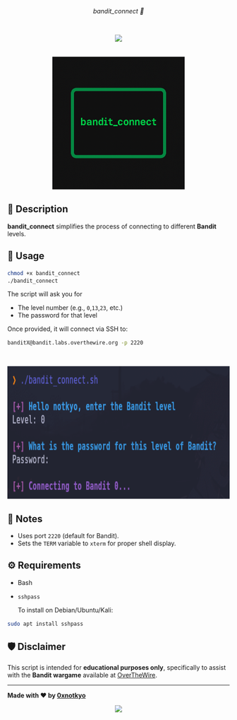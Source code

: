 
<div align="center"><i>bandit_connect 🦝</i></div>

&nbsp;

<p align="center"><a><img src="https://img.shields.io/badge/bandit__connect-Automated%20SSH%20Login-2ecc71?style=for-the-badge&logo=gnubash&logoColor=white"/></a></p>

<br>

<div align="center">
    <img height="300" src="./assets/bandit_connect.png" />
</div>

## 📜 Description

 **bandit_connect** simplifies the process of connecting to different **Bandit** levels.

 ## 🚀 Usage

```bash
chmod +x bandit_connect
./bandit_connect
```
The script will ask you for

   - The level number (e.g., `0`,`13`,`23`, etc.)
   - The password for that level

Once provided, it will connect via SSH to:

```bash
banditX@bandit.labs.overthewire.org -p 2220
   ```
&nbsp;

<div align="center">
    <img height="300" src="./assets/bandit_connect_example.PNG" />
</div>

## 🧩 Notes

- Uses port `2220` (default for Bandit).
- Sets the `TERM` variable to `xterm` for proper shell display.

## ⚙️ Requirements

- Bash
- `sshpass`
  
  To install on Debian/Ubuntu/Kali:

```bash
sudo apt install sshpass
   ```

## 🛡️ Disclaimer

This script is intended for **educational purposes only**, specifically to assist with the **Bandit wargame** available at [OverTheWire](https://overthewire.org/wargames/).

---

**Made with ♥ by [0xnotkyo](https://github.com/0xnotkyo)** 

<p align="center"><a href="https://github.com/0xnotkyo/twt/blob/main/LICENSE"><img src="https://img.shields.io/static/v1?style=for-the-badge&label=LICENSE&message=MIT&colorA=3b4b74&colorB=b7c9f2"/></a></p>
